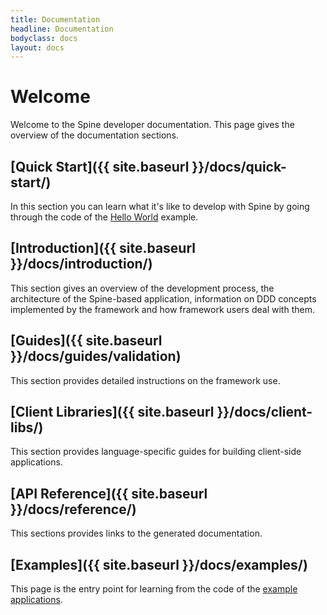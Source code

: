 ```yaml
---
title: Documentation
headline: Documentation
bodyclass: docs
layout: docs
---
```

# Welcome
<p class="lead">Welcome to the Spine developer documentation. This page gives the overview of
the documentation sections.</p>

## [Quick Start]({{ site.baseurl }}/docs/quick-start/)
In this section you can learn what it's like to develop with Spine by going through the code of
the [Hello World](https://github.com/spine-examples/hello) example.

## [Introduction]({{ site.baseurl }}/docs/introduction/)
This section gives an overview of the development process, the architecture of the Spine-based
application, information on DDD concepts implemented by the framework and how framework
users deal with them.

## [Guides]({{ site.baseurl }}/docs/guides/validation)
This section provides detailed instructions on the framework use.

## [Client Libraries]({{ site.baseurl }}/docs/client-libs/) 
This section provides language-specific guides for building client-side applications.

## [API Reference]({{ site.baseurl }}/docs/reference/)
This sections provides links to the generated documentation.

## [Examples]({{ site.baseurl }}/docs/examples/)
This page is the entry point for learning from the code of
the [example applications](https://github.com/spine-examples/). 

